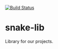 [![Build Status](https://travis-ci.org/snake-soft/snakelib.svg?branch=master)](https://travis-ci.org/snake-soft/snakelib)

# snake-lib
Library for our projects.
